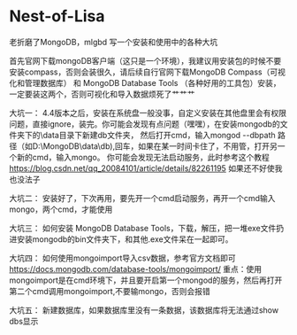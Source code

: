 # Nest-of-Lisa
老折磨了MongoDB，mlgbd
写一个安装和使用中的各种大坑

首先官网下载mongoDB客户端（这只是一个环境），我建议用安装包的时候不要安装compass，否则会装很久，请后续自行官网下载MongoDB Compass（可视化和管理数据库） 和 MongoDB Database Tools （各种好用的工具包）安装，一定要装这两个，否则可视化和导入数据烦死了艹艹艹

大坑一：
    4.4版本之后，安装在系统盘一般没事，自定义安装在其他盘里会有权限问题，直接ignore，装完。你可能会发现有点问题（嘿嘿），在安装mongodb的文件夹下的\data目录下新建db文件夹，
    然后打开cmd，输入mongod --dbpath 路径（如D:\MongoDB\data\db),回车，如果在某一时间卡住了，不用管，打开另一个新的cmd，输入mongo。
    你可能会发现无法启动服务，此时参考这个教程 https://blog.csdn.net/qq_20084101/article/details/82261195   如果还不好使我也没法子
  
大坑二：
    安装好了，下次再用，要先开一个cmd启动服务，再开一个cmd输入mongo，两个cmd，才能使用
    
大坑三：
    如何安装 MongoDB Database Tools，下载，解压，把一堆exe文件扔进安装mongodb的bin文件夹下，和其他.exe文件呆在一起即可。
    
大坑四：
    如何使用mongoimport导入csv数据，参考官方文档即可
    https://docs.mongodb.com/database-tools/mongoimport/
    重点：使用mongoimport是在cmd环境下，并且要开启第一个mongod的服务，然后再打开第二个cmd调用mongoimport,不要输mongo，否则会报错
    
大坑五：
    新建数据库，如果数据库里没有一条数据，该数据库将无法通过show dbs显示
